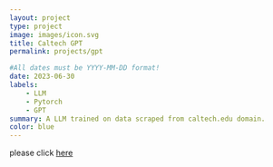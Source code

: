 ```yaml
---
layout: project
type: project
image: images/icon.svg
title: Caltech GPT
permalink: projects/gpt

#All dates must be YYYY-MM-DD format!
date: 2023-06-30
labels:
    - LLM
    - Pytorch
    - GPT
summary: A LLM trained on data scraped from caltech.edu domain. 
color: blue
---
```


please click [here](https://pewter-handsaw-fc1.notion.site/Caltech-GPT-2f19c531996c4d419e8d4f7a03855259?pvs=4)
